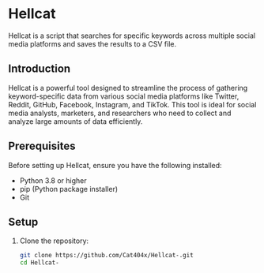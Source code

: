 # Hellcat

Hellcat is a script that searches for specific keywords across multiple social media platforms and saves the results to a CSV file.

## Introduction

Hellcat is a powerful tool designed to streamline the process of gathering keyword-specific data from various social media platforms like Twitter, Reddit, GitHub, Facebook, Instagram, and TikTok. This tool is ideal for social media analysts, marketers, and researchers who need to collect and analyze large amounts of data efficiently.

## Prerequisites

Before setting up Hellcat, ensure you have the following installed:
- Python 3.8 or higher
- pip (Python package installer)
- Git

## Setup

1. Clone the repository:
   ```sh
   git clone https://github.com/Cat404x/Hellcat-.git
   cd Hellcat-

